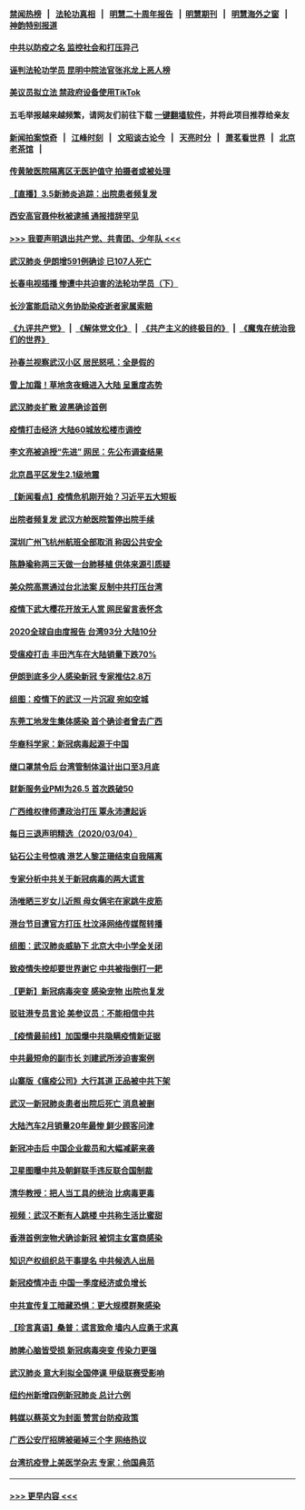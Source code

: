 #### [禁闻热榜](热点新闻.md?=0)  &nbsp;&nbsp;|&nbsp;&nbsp; [法轮功真相](https://github.com/gfw-breaker/truth/blob/master/README.md?=0) &nbsp;&nbsp;|&nbsp;&nbsp; [明慧二十周年报告](https://github.com/gfw-breaker/mh-reports/blob/master/README.md?=0) &nbsp;&nbsp;|&nbsp;&nbsp;[明慧期刊](https://github.com/gfw-breaker/mh-qikan) &nbsp;&nbsp;|&nbsp;&nbsp; [明慧海外之窗](https://github.com/gfw-breaker/mh-news/blob/master/README.md?=0) &nbsp;&nbsp;|&nbsp;&nbsp; [神韵特别报道](https://github.com/gfw-breaker/mh-news/blob/master/shenyun.md?=0)
#### [中共以防疫之名 监控社会和打压异己](../pages/nsc413/n11917718.md?t=03052331) 
#### [诬判法轮功学员 昆明中院法官张兆龙上恶人榜](../pages/nsc413/n11911958.md?t=03052331) 
#### [美议员拟立法 禁政府设备使用TikTok](../pages/nsc413/n11917577.md?t=03052331) 
#### 五毛举报越来越频繁，请网友们前往下载 [一键翻墙软件](https://github.com/gfw-breaker/ssr-accounts)，并将此项目推荐给亲友
#### [新闻拍案惊奇](https://github.com/gfw-breaker/banned-news/blob/master/pages/link4.md) &nbsp;&nbsp;|&nbsp;&nbsp; [江峰时刻](https://github.com/gfw-breaker/banned-news/blob/master/pages/link4.md) &nbsp;&nbsp;|&nbsp;&nbsp; [文昭谈古论今](https://github.com/gfw-breaker/banned-news/blob/master/pages/link4.md) &nbsp;&nbsp;|&nbsp;&nbsp; [天亮时分](https://github.com/gfw-breaker/banned-news/blob/master/pages/link4.md) &nbsp;&nbsp;|&nbsp;&nbsp; [萧茗看世界](https://github.com/gfw-breaker/banned-news/blob/master/pages/link4.md) &nbsp;&nbsp;|&nbsp;&nbsp; [北京老茶馆](https://github.com/gfw-breaker/banned-news/blob/master/pages/link4.md) &nbsp;&nbsp;|&nbsp;&nbsp; 
#### [传黄陂医院隔离区无医护值守 拍摄者或被处理](../pages/nsc413/n11917384.md?t=03052331) 
#### [【直播】3.5新肺炎追踪：出院患者频复发](../pages/nsc413/n11917459.md?t=03052331) 
#### [西安高官聂仲秋被逮捕 通报措辞罕见](../pages/nsc413/n11917055.md?t=03052331) 
#### [>>> 我要声明退出共产党、共青团、少年队 <<<](https://github.com/begood0513/goodnews/blob/master/quit/letter.md) 
#### [武汉肺炎 伊朗增591例确诊 已107人死亡](../pages/nsc413/n11917357.md?t=03052331) 
#### [长春电视插播 惨遭中共迫害的法轮功学员（下）](../pages/nsc413/n11900218.md?t=03052331) 
#### [长沙富能启动义务协助染疫逝者家属索赔](../pages/nsc413/n11917306.md?t=03052331) 
#### [《九评共产党》](https://github.com/begood0513/9ping.md/blob/master/README.md) &nbsp;|&nbsp; [《解体党文化》](../../../../jtdwh.md/blob/master/README.md)  &nbsp;|&nbsp; [《共产主义的终极目的》](../../../../gczydzjmd.md/blob/master/README.md) &nbsp;|&nbsp; [《魔鬼在统治我们的世界》](../../../../mgztzwmdsj.md/blob/master/README.md) 
#### [孙春兰视察武汉小区 居民怒吼：全是假的](../pages/nsc413/n11916833.md?t=03052331) 
#### [雪上加霜！草地贪夜蛾进入大陆 呈重度态势](../pages/nsc413/n11917141.md?t=03052331) 
#### [武汉肺炎扩散 波黑确诊首例](../pages/nsc413/n11917042.md?t=03052331) 
#### [疫情打击经济 大陆60城放松楼市调控](../pages/nsc413/n11916226.md?t=03052331) 
#### [李文亮被追授“先进” 网民：先公布调查结果](../pages/nsc413/n11916903.md?t=03052331) 
#### [北京昌平区发生2.1级地震](../pages/nsc413/n11917006.md?t=03052331) 
#### [【新闻看点】疫情危机刚开始？习近平五大短板](../pages/nsc413/n11915146.md?t=03052331) 
#### [出院者频复发 武汉方舱医院暂停出院手续](../pages/nsc413/n11915322.md?t=03052331) 
#### [深圳广州飞杭州航班全部取消 称因公共安全](../pages/nsc413/n11916670.md?t=03052331) 
#### [陈静瑜称两三天做一台肺移植 供体来源引质疑](../pages/nsc413/n11916385.md?t=03052331) 
#### [美众院高票通过台北法案 反制中共打压台湾](../pages/nsc413/n11915911.md?t=03052331) 
#### [疫情下武大樱花开放无人赏 网民留言表怀念](../pages/nsc413/n11916132.md?t=03052331) 
#### [2020全球自由度报告 台湾93分 大陆10分](../pages/nsc413/n11916016.md?t=03052331) 
#### [受瘟疫打击 丰田汽车在大陆销量下跌70%](../pages/nsc413/n11916071.md?t=03052331) 
#### [伊朗到底多少人感染新冠 专家推估2.8万](../pages/nsc413/n11916156.md?t=03052331) 
#### [组图：疫情下的武汉 一片沉寂 宛如空城](../pages/nsc413/n11914758.md?t=03052331) 
#### [东莞工地发生集体感染 首个确诊者曾去广西](../pages/nsc413/n11915982.md?t=03052331) 
#### [华裔科学家：新冠病毒起源于中国](../pages/nsc413/n11916042.md?t=03052331) 
#### [继口罩禁令后 台湾管制体温计出口至3月底](../pages/nsc413/n11915859.md?t=03052331) 
#### [财新服务业PMI为26.5 首次跌破50](../pages/nsc413/n11915705.md?t=03052331) 
#### [广西维权律师遭政治打压 覃永沛遭起诉](../pages/nsc413/n11915955.md?t=03052331) 
#### [每日三退声明精选（2020/03/04）](../pages/nsc413/n11915939.md?t=03052331) 
#### [钻石公主号惊魂 港艺人黎芷珊结束自我隔离](../pages/nsc413/n11915104.md?t=03052331) 
#### [专家分析中共关于新冠病毒的两大谎言](../pages/nsc413/n11915753.md?t=03052331) 
#### [汤唯晒三岁女儿近照 母女俩宅在家跳牛皮筋](../pages/nsc413/n11915518.md?t=03052331) 
#### [港台节目遭官方打压 杜汶泽网络传媒帮转播](../pages/nsc413/n11915262.md?t=03052331) 
#### [组图：武汉肺炎威胁下 北京大中小学全关闭](../pages/nsc413/n11915487.md?t=03052331) 
#### [致疫情失控却要世界谢它 中共被指倒打一耙](../pages/nsc413/n11915738.md?t=03052331) 
#### [【更新】新冠病毒突变 感染宠物 出院也复发](../pages/nsc413/n11890652.md?t=03052331) 
#### [驳驻港专员言论 美参议员：不能相信中共](../pages/nsc413/n11915659.md?t=03052331) 
#### [【疫情最前线】加国爆中共隐瞒疫情新证据](../pages/nsc413/n11915482.md?t=03052331) 
#### [中共最短命的副市长 刘建武所涉迫害案例](../pages/nsc413/n11915623.md?t=03052331) 
#### [山寨版《瘟疫公司》大行其道 正品被中共下架](../pages/nsc413/n11915604.md?t=03052331) 
#### [武汉一新冠肺炎患者出院后死亡 消息被删](../pages/nsc413/n11915512.md?t=03052331) 
#### [大陆汽车2月销量20年最惨 鲜少顾客问津](../pages/nsc413/n11915441.md?t=03052331) 
#### [新冠冲击后 中国企业裁员和大幅减薪来袭](../pages/nsc413/n11915404.md?t=03052331) 
#### [卫星图曝中共及朝鲜联手违反联合国制裁](../pages/nsc413/n11915406.md?t=03052331) 
#### [清华教授：把人当工具的统治 比病毒更毒](../pages/nsc413/n11915265.md?t=03052331) 
#### [视频：武汉不断有人跳楼 中共称生活比蜜甜](../pages/nsc413/n11915311.md?t=03052331) 
#### [香港首例宠物犬确诊新冠 被饲主女富商感染](../pages/nsc413/n11915307.md?t=03052331) 
#### [知识产权组织总干事提名 中共候选人出局](../pages/nsc413/n11915273.md?t=03052331) 
#### [新冠疫情冲击 中国一季度经济或负增长](../pages/nsc413/n11914902.md?t=03052331) 
#### [中共宣传复工暗藏恐惧：更大规模群聚感染](../pages/nsc413/n11915082.md?t=03052331) 
#### [【珍言真语】桑普：谎言致命 墙内人应勇于求真](../pages/nsc413/n11915169.md?t=03052331) 
#### [肺脾心脑皆受损 新冠病毒突变 传染力更强](../pages/nsc413/n11914921.md?t=03052331) 
#### [武汉肺炎 意大利拟全国停课 甲级联赛受影响](../pages/nsc413/n11914989.md?t=03052331) 
#### [纽约州新增四例新冠肺炎  总计六例](../pages/nsc413/n11914858.md?t=03052331) 
#### [韩媒以蔡英文为封面 赞赏台防疫政策](../pages/nsc413/n11914832.md?t=03052331) 
#### [广西公安厅招牌被砸掉三个字 网络热议](../pages/nsc413/n11914943.md?t=03052331) 
#### [台湾抗疫登上美医学杂志 专家：他国典范](../pages/nsc413/n11913421.md?t=03052331) 

----
#### [ >>> 更早内容 <<< ](../indexes/nsc413-earlier.md)
